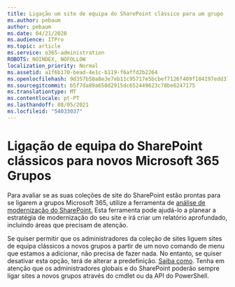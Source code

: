 ```yaml
---
title: Ligação um site de equipa do SharePoint clássico para um grupo
ms.author: pebaum
author: pebaum
ms.date: 04/21/2020
ms.audience: ITPro
ms.topic: article
ms.service: o365-administration
ROBOTS: NOINDEX, NOFOLLOW
localization_priority: Normal
ms.assetid: a1f6b170-bead-4e1c-b119-f6affd2b2264
ms.openlocfilehash: 9d357b50a8e3e7eb11c95717e5bcbef7126f409f184197edd3705c3039241bbe
ms.sourcegitcommit: b5f7da89a650d2915dc652449623c78be6247175
ms.translationtype: MT
ms.contentlocale: pt-PT
ms.lasthandoff: 08/05/2021
ms.locfileid: "54033037"
---
```

# <a name="connect-classic-sharepoint-team-sites-to-new-microsoft-365-groups"></a>Ligação de equipa do SharePoint clássicos para novos Microsoft 365 Grupos

Para avaliar se as suas coleções de site do SharePoint estão prontas para se ligarem a grupos Microsoft 365, utilize a ferramenta de [análise de modernização do SharePoint.](https://go.microsoft.com/fwlink/?linkid=873066) Esta ferramenta pode ajudá-lo a planear a estratégia de modernização do seu site e irá criar um relatório aprofundado, incluindo áreas que precisam de atenção.
  
Se quiser permitir que os administradores da coleção de sites liguem sites de equipa clássicos a novos grupos a partir de um novo comando de menu que estamos a adicionar, não precisa de fazer nada. No entanto, se quiser desativar esta opção, terá de alterar a predefinição. [Saiba como](https://go.microsoft.com/fwlink/?linkid=2004316). Tenha em atenção que os administradores globais e do SharePoint poderão sempre ligar sites a novos grupos através do cmdlet ou da API do PowerShell.
  

